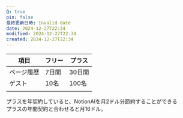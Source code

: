 ```yaml
---
Q: true
pin: false
最終更新日時: Invalid date
date: 2024-12-27T22:34
modified: 2024-12-27T22:34
created: 2024-12-27T22:34
---
```

  

|項目|フリー|プラス|
|---|---|---|
|ページ履歴|7日間|30日間|
|ゲスト|10名|100名|
||||

  

プラスを年契約していると、NotionAIを月2ドル分節約することができる  
プラスの年間契約と合わせると月16ドル。
